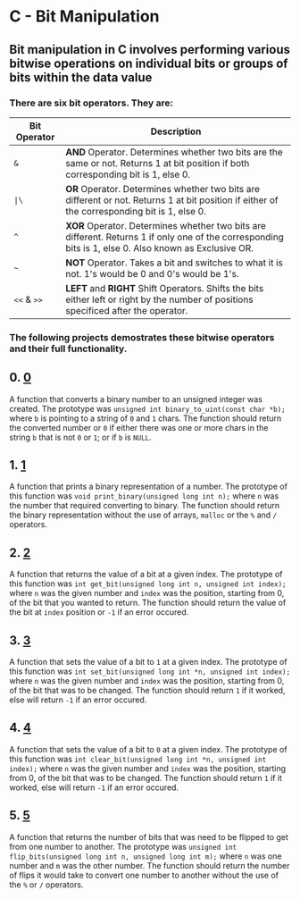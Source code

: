<h1>C - Bit Manipulation</h1>

## Bit manipulation in C involves performing various bitwise operations on individual bits or groups of bits within the data value 

### There are six bit operators. They are:
| Bit Operator | Description |
|--------------|-------------|
|`&`| **AND** Operator. Determines whether two bits are the same or not. Returns 1 at bit position if both corresponding bit is 1, else 0.|
|`\|\`| **OR** Operator. Determines whether two bits are different or not. Returns  1 at bit position if either of the corresponding bit is 1, else 0.|
|`^`| **XOR** Operator. Determines whether two bits are different. Returns 1 if only one of the corresponding bits is 1, else 0. Also known as Exclusive OR.|   
|`~`| **NOT** Operator. Takes a bit and switches to what it is not. 1's would be 0 and 0's would be 1's.|
|`<<` & `>>`|**LEFT** and **RIGHT** Shift Operators. Shifts the bits either left or right by the number of positions specificed after the operator.|

### The following projects demostrates these bitwise operators and their full functionality.

## 0. <a href="https://github.com/hewsontrinh526/holbertonschool-low_level_programming/blob/master/bit_manipulation/0-binary_to_uint.c">0</a>

A function that converts a binary number to an unsigned integer was created. The prototype was `unsigned int binary_to_uint(const char *b);` where `b` is pointing to a string of `0` and `1` chars. The function should return the converted number or `0` if either there was one or more chars in the string `b` that is not `0` or `1`; or if `b` is `NULL`. 

## 1. <a href="https://github.com/hewsontrinh526/holbertonschool-low_level_programming/blob/master/bit_manipulation/1-print_binary.c">1</a>

A function that prints a binary representation of a number. The prototype of this function was `void print_binary(unsigned long int n);` where `n` was the number that required  converting to binary. The function should return the binary representation without the use of arrays, `malloc` or the `%` and `/` operators. 

## 2. <a href="https://github.com/hewsontrinh526/holbertonschool-low_level_programming/blob/master/bit_manipulation/2-get_bit.c">2</a>

A function that returns the value of a bit at a given index. The prototype of this function was `int get_bit(unsigned long int n, unsigned int index);` where `n` was the given number and `index` was the position, starting from 0, of the bit that you wanted to return. The function should return the value of the bit at `index` position or `-1` if an error occured. 

## 3. <a href="https://github.com/hewsontrinh526/holbertonschool-low_level_programming/blob/master/bit_manipulation/3-set_bit.c">3</a>

A function that sets the value of a bit to `1` at a given index. The prototype of this function was `int set_bit(unsigned long int *n, unsigned int index);` where `n` was the given number and `index` was the position, starting from 0, of the bit that was to be changed. The function should return `1` if it worked, else will return `-1` if an error occured.

## 4. <a href="https://github.com/hewsontrinh526/holbertonschool-low_level_programming/blob/master/bit_manipulation/4-clear_bit.c">4</a>

A function that sets the value of a bit to `0` at a given index. The prototype of this function was `int clear_bit(unsigned long int *n, unsigned int index);` where `n` was the given number and `index` was the position, starting from 0, of the bit that was to be changed. The function should return `1` if it worked, else will return `-1` if an error occured.

## 5. <a href="https://github.com/hewsontrinh526/holbertonschool-low_level_programming/blob/master/bit_manipulation/5-flip_bits.c">5</a>

A function that returns the number of bits that was need to be flipped to get from one number to another. The prototype was `unsigned int flip_bits(unsigned long int n, unsigned long int m);` where `n` was one number and `m` was the other number. The function should return the number of flips it would take to convert one number to another without the use of the `%` or `/` operators. 
